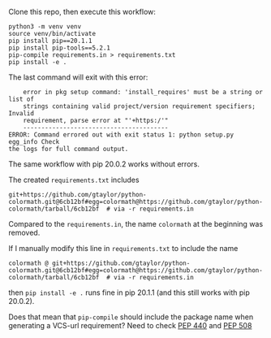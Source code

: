 Clone this repo, then execute this workflow:

```
python3 -m venv venv
source venv/bin/activate
pip install pip==20.1.1
pip install pip-tools==5.2.1
pip-compile requirements.in > requirements.txt
pip install -e .
```

The last command will exit with this error:

```
    error in pkg setup command: 'install_requires' must be a string or list of
    strings containing valid project/version requirement specifiers; Invalid
    requirement, parse error at "'+https:/'"
    ----------------------------------------
ERROR: Command errored out with exit status 1: python setup.py egg_info Check
the logs for full command output.
```

The same workflow with pip 20.0.2 works without errors.

The created `requirements.txt` includes 

```
git+https://github.com/gtaylor/python-colormath.git@6cb12bf#egg=colormath@https://github.com/gtaylor/python-colormath/tarball/6cb12bf  # via -r requirements.in
```

Compared to the `requirements.in`, the name `colormath` at the beginning was removed.

If I manually modify this line in `requirements.txt` to include the name

```
colormath @ git+https://github.com/gtaylor/python-colormath.git@6cb12bf#egg=colormath@https://github.com/gtaylor/python-colormath/tarball/6cb12bf  # via -r requirements.in
```

then `pip install -e .` runs fine in pip 20.1.1 (and this still works with pip 20.0.2).

Does that mean that `pip-compile` should include the package name when generating a VCS-url requirement? Need to check [PEP 440](https://www.python.org/dev/peps/pep-0440/) and [PEP 508](https://www.python.org/dev/peps/pep-0508/)
